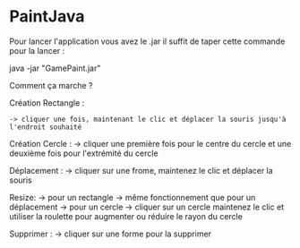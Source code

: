 # PaintJava


Pour lancer l'application vous avez le .jar  il suffit de taper cette commande pour la lancer :

java -jar "GamePaint.jar"


Comment ça marche ? 

Création Rectangle : 

	-> cliquer une fois, maintenant le clic et déplacer la souris jusqu'à l'endroit souhaité

Création Cercle : 
	-> cliquer une première fois pour le centre du cercle et une deuxième fois pour l'extrémité du cercle

Déplacement : 
	-> cliquer sur une frome, maintenez le clic et déplacer la souris 

Resize: 
	-> pour un rectangle 
		-> même fonctionnement que pour un déplacement 
	-> pour un cercle 
		-> cliquer sur un cercle maintenez le clic et utiliser la roulette pour augmenter ou réduire le rayon 
		   du cercle

Supprimer :
	-> cliquer sur une forme pour la supprimer 
